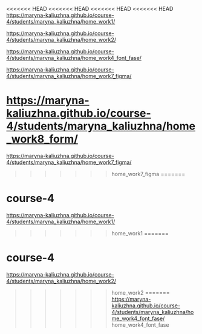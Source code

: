 <<<<<<< HEAD
<<<<<<< HEAD
<<<<<<< HEAD
<<<<<<< HEAD
https://maryna-kaliuzhna.github.io/course-4/students/maryna_kaliuzhna/home_work1/

https://maryna-kaliuzhna.github.io/course-4/students/maryna_kaliuzhna/home_work2/

https://maryna-kaliuzhna.github.io/course-4/students/maryna_kaliuzhna/home_work4_font_fase/

https://maryna-kaliuzhna.github.io/course-4/students/maryna_kaliuzhna/home_work7_figma/

https://maryna-kaliuzhna.github.io/course-4/students/maryna_kaliuzhna/home_work8_form/
=======
https://maryna-kaliuzhna.github.io/course-4/students/maryna_kaliuzhna/home_work7_figma/
>>>>>>> home_work7_figma
=======
# course-4
https://maryna-kaliuzhna.github.io/course-4/students/maryna_kaliuzhna/home_work1/
>>>>>>> home_work1
=======
# course-4
https://maryna-kaliuzhna.github.io/course-4/students/maryna_kaliuzhna/home_work2/
>>>>>>> home_work2
=======
https://maryna-kaliuzhna.github.io/course-4/students/maryna_kaliuzhna/home_work4_font_fase/
>>>>>>> home_work4_font_fase
